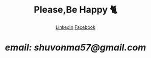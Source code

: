 <h1 align='center'>Please,Be Happy 🐈</h1>

<div align='center'><a href="https://www.linkedin.com/in/md-faysal-islam-shuvo/">Linkedin</a> <a href="https://www.facebook.com/faysalislamsh">Facebook</a></div>

<h1 align='center'><i>email: shuvonma57@gmail.com</i></h1>

